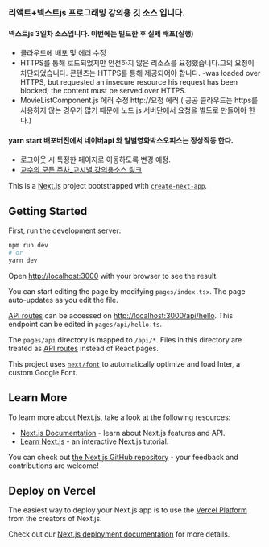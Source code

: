 ### 리액트+넥스트js 프로그래밍 강의용 깃 소스 입니다.
#### 넥스트js 3일차 소스입니다. 이번에는 빌드한 후 실제 배포(실행)
- 클라우드에 배포 및 에러 수정
- HTTPS를 통해 로드되었지만 안전하지 않은 리소스를 요청했습니다.그의 요청이 차단되었습니다. 콘텐츠는 HTTPS를 통해 제공되어야 합니다.
-was loaded over HTTPS, but requested an insecure resource
his request has been blocked; the content must be served over HTTPS.
- MovieListComponent.js 에러 수정 http://요청 에러 ( 공공 클라우드는 https를 사용하지 않는 경우가 많기 때문에 노드 js 서버단에서 요청을 별도로 만들어야 한다.)
#### yarn start 배포버전에서 네이버api 와 일별영화박스오피스는 정상작동 한다.
- 로그아웃 시 특정한 페이지로 이동하도록 변경 예정.
- [교수의 모든 주차_교시별 강의용소스 링크](https://github.com/kimilguk/abc-app/branches/all)

This is a [Next.js](https://nextjs.org/) project bootstrapped with [`create-next-app`](https://github.com/vercel/next.js/tree/canary/packages/create-next-app).

## Getting Started

First, run the development server:

```bash
npm run dev
# or
yarn dev
```

Open [http://localhost:3000](http://localhost:3000) with your browser to see the result.

You can start editing the page by modifying `pages/index.tsx`. The page auto-updates as you edit the file.

[API routes](https://nextjs.org/docs/api-routes/introduction) can be accessed on [http://localhost:3000/api/hello](http://localhost:3000/api/hello). This endpoint can be edited in `pages/api/hello.ts`.

The `pages/api` directory is mapped to `/api/*`. Files in this directory are treated as [API routes](https://nextjs.org/docs/api-routes/introduction) instead of React pages.

This project uses [`next/font`](https://nextjs.org/docs/basic-features/font-optimization) to automatically optimize and load Inter, a custom Google Font.

## Learn More

To learn more about Next.js, take a look at the following resources:

- [Next.js Documentation](https://nextjs.org/docs) - learn about Next.js features and API.
- [Learn Next.js](https://nextjs.org/learn) - an interactive Next.js tutorial.

You can check out [the Next.js GitHub repository](https://github.com/vercel/next.js/) - your feedback and contributions are welcome!

## Deploy on Vercel

The easiest way to deploy your Next.js app is to use the [Vercel Platform](https://vercel.com/new?utm_medium=default-template&filter=next.js&utm_source=create-next-app&utm_campaign=create-next-app-readme) from the creators of Next.js.

Check out our [Next.js deployment documentation](https://nextjs.org/docs/deployment) for more details.
